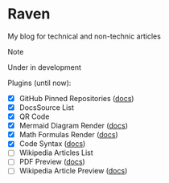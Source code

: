 # Raven

My blog for technical and non-technic articles

> [!note]
> Under in development

Plugins (until now):

* [X] GitHub Pinned Repositories ([docs](https://github.com/kremilly/MyApis/wiki/github))
* [X] DocsSource List
* [X] QR Code
* [X] Mermaid Diagram Render ([docs](https://mermaid.js.org/))
* [X] Math Formulas Render ([docs](https://www.mathjax.org/))
* [X] Code Syntax ([docs](https://prismjs.com/index.html))
* [ ] Wikipedia Articles List
* [ ] PDF Preview ([docs](https://github.com/kremilly/MyApis/wiki/pdfthumb))
* [ ] Wikipedia Article Preview ([docs](https://github.com/kremilly/MyApis/wiki/wikipedia))
